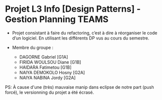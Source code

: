 # Projet L3 Info [Design Patterns] - Gestion Planning TEAMS

* Projet consistant à faire du refactoring, c’est à dire à réorganiser le code d’un logiciel. En utilisant les différents DP vus au cours du semestre.

* Membre du groupe :
  * DAGORNE Gabriel [G1A]
  * FIRIDA WOULSOU Diane [G1B]
  * HAIDARA Fatimetou [G1B]
  * NAIYA DEMOKOLO Hosny [G2A]
  * NAIYA NABINA Jordy [G2A]
  
  
PS: À cause d'une (très) mauvaise manip dans eclipse de notre part (push forcé), le versionning du projet a été écrasé.
